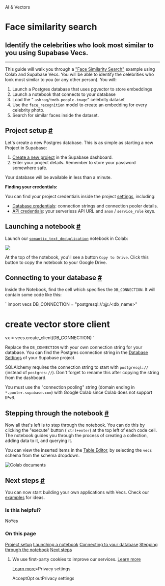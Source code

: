 AI & Vectors

# Face similarity search

## Identify the celebrities who look most similar to you using Supabase Vecs.

* * *

This guide will walk you through a ["Face Similarity Search"](https://github.com/supabase/supabase/blob/master/examples/ai/face_similarity.ipynb) example using Colab and Supabase Vecs. You will be able to identify the celebrities who look most similar to you (or any other person). You will:

1. Launch a Postgres database that uses pgvector to store embeddings
2. Launch a notebook that connects to your database
3. Load the " `ashraq/tmdb-people-image`" celebrity dataset
4. Use the `face_recognition` model to create an embedding for every celebrity photo.
5. Search for similar faces inside the dataset.

## Project setup [\#](https://supabase.com/docs/guides/ai/quickstarts/face-similarity\#project-setup)

Let's create a new Postgres database. This is as simple as starting a new Project in Supabase:

1. [Create a new project](https://database.new/) in the Supabase dashboard.
2. Enter your project details. Remember to store your password somewhere safe.

Your database will be available in less than a minute.

**Finding your credentials:**

You can find your project credentials inside the project [settings](https://supabase.com/dashboard/project/_/settings/), including:

- [Database credentials](https://supabase.com/dashboard/project/_/settings/database): connection strings and connection pooler details.
- [API credentials](https://supabase.com/dashboard/project/_/settings/database): your serverless API URL and `anon` / `service_role` keys.

## Launching a notebook [\#](https://supabase.com/docs/guides/ai/quickstarts/face-similarity\#launching-a-notebook)

Launch our [`semantic_text_deduplication`](https://github.com/supabase/supabase/blob/master/examples/ai/face_similarity.ipynb) notebook in Colab:

[![](https://supabase.com/docs/img/ai/colab-badge.svg)](https://colab.research.google.com/github/supabase/supabase/blob/master/examples/ai/face_similarity.ipynb)

At the top of the notebook, you'll see a button `Copy to Drive`. Click this button to copy the notebook to your Google Drive.

## Connecting to your database [\#](https://supabase.com/docs/guides/ai/quickstarts/face-similarity\#connecting-to-your-database)

Inside the Notebook, find the cell which specifies the `DB_CONNECTION`. It will contain some code like this:

`
import vecs
DB_CONNECTION = "postgresql://<user>:<password>@<host>:<port>/<db_name>"
# create vector store client
vx = vecs.create_client(DB_CONNECTION)
`

Replace the `DB_CONNECTION` with your own connection string for your database. You can find the Postgres connection string in the [Database Settings](https://supabase.com/dashboard/project/_/settings/database) of your Supabase project.

SQLAlchemy requires the connection string to start with `postgresql://` (instead of `postgres://`). Don't forget to rename this after copying the string from the dashboard.

You must use the "connection pooling" string (domain ending in `*.pooler.supabase.com`) with Google Colab since Colab does not support IPv6.

## Stepping through the notebook [\#](https://supabase.com/docs/guides/ai/quickstarts/face-similarity\#stepping-through-the-notebook)

Now all that's left is to step through the notebook. You can do this by clicking the "execute" button ( `ctrl+enter`) at the top left of each code cell. The notebook guides you through the process of creating a collection, adding data to it, and querying it.

You can view the inserted items in the [Table Editor](https://supabase.com/dashboard/project/_/editor/), by selecting the `vecs` schema from the schema dropdown.

![Colab documents](https://supabase.com/docs/img/ai/google-colab/colab-documents.png)

## Next steps [\#](https://supabase.com/docs/guides/ai/quickstarts/face-similarity\#next-steps)

You can now start building your own applications with Vecs. Check our [examples](https://supabase.com/docs/guides/ai#examples) for ideas.

### Is this helpful?

NoYes

### On this page

[Project setup](https://supabase.com/docs/guides/ai/quickstarts/face-similarity#project-setup) [Launching a notebook](https://supabase.com/docs/guides/ai/quickstarts/face-similarity#launching-a-notebook) [Connecting to your database](https://supabase.com/docs/guides/ai/quickstarts/face-similarity#connecting-to-your-database) [Stepping through the notebook](https://supabase.com/docs/guides/ai/quickstarts/face-similarity#stepping-through-the-notebook) [Next steps](https://supabase.com/docs/guides/ai/quickstarts/face-similarity#next-steps)

1. We use first-party cookies to improve our services. [Learn more](https://supabase.com/privacy#8-cookies-and-similar-technologies-used-on-our-european-services)



   [Learn more](https://supabase.com/privacy#8-cookies-and-similar-technologies-used-on-our-european-services)•Privacy settings





   AcceptOpt outPrivacy settings